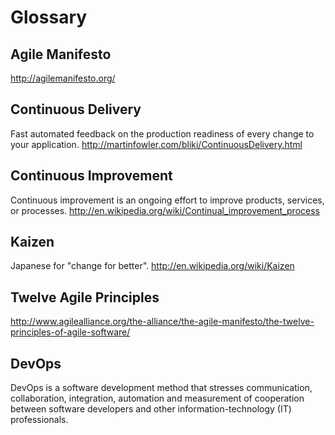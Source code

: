 # Glossary

## Agile Manifesto

http://agilemanifesto.org/

## Continuous Delivery

Fast automated feedback on the production readiness of every change to your application. http://martinfowler.com/bliki/ContinuousDelivery.html

## Continuous Improvement

Continuous improvement is an ongoing effort to improve products, services, or processes. http://en.wikipedia.org/wiki/Continual_improvement_process

## Kaizen

Japanese for "change for better". http://en.wikipedia.org/wiki/Kaizen

## Twelve Agile Principles

http://www.agilealliance.org/the-alliance/the-agile-manifesto/the-twelve-principles-of-agile-software/

## DevOps

DevOps is a software development method that stresses communication, collaboration, integration, automation and measurement of cooperation between software developers and other information-technology (IT) professionals.